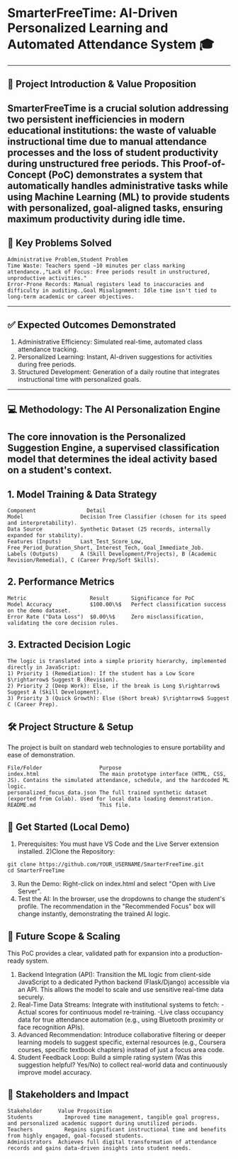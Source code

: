 # SmarterFreeTime: AI-Driven Personalized Learning and Automated Attendance System 🎓
---
## 🌟 Project Introduction & Value Proposition
SmarterFreeTime is a crucial solution addressing two persistent inefficiencies in modern educational institutions: the waste of valuable instructional time due to manual attendance processes and the loss of student productivity during unstructured free periods.
This Proof-of-Concept (PoC) demonstrates a system that automatically handles administrative tasks while using Machine Learning (ML) to provide students with personalized, goal-aligned tasks, ensuring maximum productivity during idle time.
---

## 🎯 Key Problems Solved

```
Administrative Problem,Student Problem
Time Waste: Teachers spend ∼10 minutes per class marking attendance.,"Lack of Focus: Free periods result in unstructured, unproductive activities."
Error-Prone Records: Manual registers lead to inaccuracies and difficulty in auditing.,Goal Misalignment: Idle time isn't tied to long-term academic or career objectives.
```
---
## ✅ Expected Outcomes Demonstrated
1) Administrative Efficiency: Simulated real-time, automated class attendance tracking.
2) Personalized Learning: Instant, AI-driven suggestions for activities during free periods.
3) Structured Development: Generation of a daily routine that integrates instructional time with personalized goals.
---

## 💻 Methodology: The AI Personalization Engine
The core innovation is the Personalized Suggestion Engine, a supervised classification model that determines the ideal activity based on a student's context.
---

## 1. Model Training & Data Strategy
```
Component	             Detail
Model                  Decision Tree Classifier (chosen for its speed and interpretability).
Data Source            Synthetic Dataset (25 records, internally expanded for stability).
Features (Inputs)      Last_Test_Score_Low, Free_Period_Duration_Short, Interest_Tech, Goal_Immediate_Job.
Labels (Outputs)       A (Skill Development/Projects), B (Academic Revision/Remedial), C (Career Prep/Soft Skills).
```

## 2. Performance Metrics   
```
Metric                    Result   	   Significance for PoC
Model Accuracy            $100.00\%$   Perfect classification success on the demo dataset.
Error Rate ("Data Loss")  $0.00\%$     Zero misclassification, validating the core decision rules.
```

## 3. Extracted Decision Logic
```
The logic is translated into a simple priority hierarchy, implemented directly in JavaScript:
1) Priority 1 (Remediation): If the student has a Low Score $\rightarrow$ Suggest B (Revision).
2) Priority 2 (Deep Work): Else, if the break is Long $\rightarrow$ Suggest A (Skill Development).
3) Priority 3 (Quick Growth): Else (Short break) $\rightarrow$ Suggest C (Career Prep).
```

## 🛠️ Project Structure & Setup
The project is built on standard web technologies to ensure portability and ease of demonstration.
```
File/Folder                  Purpose
index.html                   The main prototype interface (HTML, CSS, JS). Contains the simulated attendance, schedule, and the hardcoded ML logic.
personalized_focus_data.json The full trained synthetic dataset (exported from Colab). Used for local data loading demonstration.
README.md                    This file.
```

## 🚀 Get Started (Local Demo)
1) Prerequisites: You must have VS Code and the Live Server extension installed.
2)Clone the Repository:
```
git clone https://github.com/YOUR_USERNAME/SmarterFreeTime.git
cd SmarterFreeTime
```
3) Run the Demo: Right-click on index.html and select "Open with Live Server".
4) Test the AI: In the browser, use the dropdowns to change the student's profile. The recommendation in the "Recommended Focus" box will change instantly, demonstrating the trained AI logic.
   
## 🔮 Future Scope & Scaling
This PoC provides a clear, validated path for expansion into a production-ready system.
1) Backend Integration (API): Transition the ML logic from client-side JavaScript to a dedicated Python backend (Flask/Django) accessible via an API. This allows the model to scale and use sensitive real-time data securely.
2) Real-Time Data Streams: Integrate with institutional systems to fetch:
-Actual scores for continuous model re-training.
-Live class occupancy data for true attendance automation (e.g., using Bluetooth proximity or face recognition APIs).
3) Advanced Recommendation: Introduce collaborative filtering or deeper learning models to suggest specific, external resources (e.g., Coursera courses, specific textbook chapters) instead of just a focus area code.
4) Student Feedback Loop: Build a simple rating system (Was this suggestion helpful? Yes/No) to collect real-world data and continuously improve model accuracy.
   
## 🤝 Stakeholders and Impact
```
Stakeholder   	Value Proposition
Students	      Improved time management, tangible goal progress, and personalized academic support during unutilized periods.
Teachers	      Regains significant instructional time and benefits from highly engaged, goal-focused students.
Administrators	Achieves full digital transformation of attendance records and gains data-driven insights into student needs.
```

